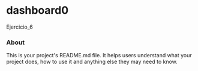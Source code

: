 dashboard0
==========

Ejercicio_6

### About

This is your project's README.md file. It helps users understand what your
project does, how to use it and anything else they may need to know.